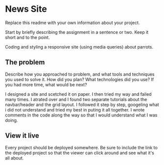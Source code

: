 # News Site

Replace this readme with your own information about your project. 

Start by briefly describing the assignment in a sentence or two. Keep it short and to the point.

Coding and styling a responsive site (using media queries) about parrots.

## The problem

Describe how you approached to problem, and what tools and techniques you used to solve it. How did you plan? What technologies did you use? If you had more time, what would be next?

I designed a site and scetched it on paper. I then tried my way and failed many times. I atrated over and I found two separate tutorials about the navbar/header and the grid layout. I followed it step by step, googeling what i did not understand and tried my best in puting it all together. I wrote comments in the code along the way so that I would understand what I was doing.

## View it live
Every project should be deployed somewhere. Be sure to include the link to the deployed project so that the viewer can click around and see what it's all about.
